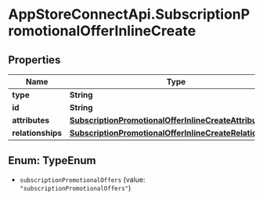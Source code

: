 # AppStoreConnectApi.SubscriptionPromotionalOfferInlineCreate

## Properties

Name | Type | Description | Notes
------------ | ------------- | ------------- | -------------
**type** | **String** |  | 
**id** | **String** |  | [optional] 
**attributes** | [**SubscriptionPromotionalOfferInlineCreateAttributes**](SubscriptionPromotionalOfferInlineCreateAttributes.md) |  | 
**relationships** | [**SubscriptionPromotionalOfferInlineCreateRelationships**](SubscriptionPromotionalOfferInlineCreateRelationships.md) |  | [optional] 



## Enum: TypeEnum


* `subscriptionPromotionalOffers` (value: `"subscriptionPromotionalOffers"`)




